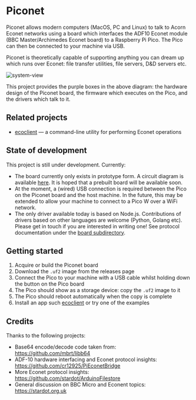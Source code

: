 # Piconet

Piconet allows modern computers (MacOS, PC and Linux) to talk to Acorn Econet networks using a board which interfaces the ADF10 Econet module (BBC Master/Archimedes Econet board) to a Raspberry Pi Pico. The Pico can then be connected to your machine via USB.

Piconet is theoretically capable of supporting anything you can dream up which runs over Econet: file transfer utilities, file servers, D&D servers etc.

![system-view](https://user-images.githubusercontent.com/909745/225333540-71af28cc-e700-44a8-87bd-7ba4ffddd420.png)

This project provides the purple boxes in the above diagram: the hardware design of the Piconet board, the firmware which executes on the Pico, and the drivers which talk to it.

## Related projects

* [ecoclient](https://github.com/jprayner/ecoclient) — a command-line utility for performing Econet operations

## State of development

This project is still under development. Currently:

* The board currently only exists in prototype form. A circuit diagram is available [here](https://github.com/jprayner/piconet/tree/main/board). It is hoped that a prebuilt board will be available soon.
* At the moment, a (wired) USB connection is required between the Pico on the Piconet board and the host machine. In the future, this may be extended to allow your machine to connect to a Pico W over a WiFi network.
* The only driver available today is based on Node.js. Contributions of drivers based on other languages are welcome (Python, Golang etc). Please get in touch if you are interested in writing one! See protocol documentation under the [board subdirectory](https://github.com/jprayner/piconet/tree/main/board).

## Getting started

1. Acquire or build the Piconet board
2. Download the `.uf2` image from the releases page
3. Connect the Pico to your machine with a USB cable whilst holding down the button on the Pico board
4. The Pico should show as a storage device: copy the `.uf2` image to it
5. The Pico should reboot automatically when the copy is complete
6. Install an app such [ecoclient](https://github.com/jprayner/ecoclient) or try one of the examples

## Credits

Thanks to the following projects:

* Base64 encode/decode code taken from: https://github.com/mbrt/libb64
* ADF-10 hardware interfacing and Econet protocol insights: https://github.com/cr12925/PiEconetBridge
* More Econet protocol insights: https://github.com/stardot/ArduinoFilestore
* General discussion on BBC Micro and Econent topics: https://stardot.org.uk
